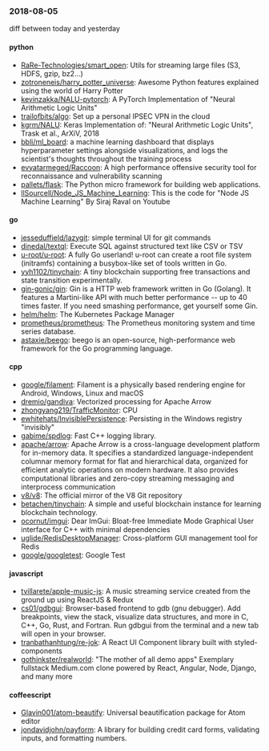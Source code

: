 ### 2018-08-05
diff between today and yesterday

#### python
* [RaRe-Technologies/smart_open](https://github.com/RaRe-Technologies/smart_open): Utils for streaming large files (S3, HDFS, gzip, bz2...)
* [zotroneneis/harry_potter_universe](https://github.com/zotroneneis/harry_potter_universe): Awesome Python features explained using the world of Harry Potter
* [kevinzakka/NALU-pytorch](https://github.com/kevinzakka/NALU-pytorch): A PyTorch Implementation of "Neural Arithmetic Logic Units"
* [trailofbits/algo](https://github.com/trailofbits/algo): Set up a personal IPSEC VPN in the cloud
* [kgrm/NALU](https://github.com/kgrm/NALU): Keras Implementation of: "Neural Arithmetic Logic Units", Trask et al., ArXiV, 2018
* [bbli/ml_board](https://github.com/bbli/ml_board): a machine learning dashboard that displays hyperparameter settings alongside visualizations, and logs the scientist's thoughts throughout the training process
* [evyatarmeged/Raccoon](https://github.com/evyatarmeged/Raccoon): A high performance offensive security tool for reconnaissance and vulnerability scanning
* [pallets/flask](https://github.com/pallets/flask): The Python micro framework for building web applications.
* [llSourcell/Node_JS_Machine_Learning](https://github.com/llSourcell/Node_JS_Machine_Learning): This is the code for "Node JS Machine Learning" By Siraj Raval on Youtube

#### go
* [jesseduffield/lazygit](https://github.com/jesseduffield/lazygit): simple terminal UI for git commands
* [dinedal/textql](https://github.com/dinedal/textql): Execute SQL against structured text like CSV or TSV
* [u-root/u-root](https://github.com/u-root/u-root): A fully Go userland! u-root can create a root file system (initramfs) containing a busybox-like set of tools written in Go.
* [yyh1102/tinychain](https://github.com/yyh1102/tinychain): A tiny blockchain supporting free transactions and state transition experimentally.
* [gin-gonic/gin](https://github.com/gin-gonic/gin): Gin is a HTTP web framework written in Go (Golang). It features a Martini-like API with much better performance -- up to 40 times faster. If you need smashing performance, get yourself some Gin.
* [helm/helm](https://github.com/helm/helm): The Kubernetes Package Manager
* [prometheus/prometheus](https://github.com/prometheus/prometheus): The Prometheus monitoring system and time series database.
* [astaxie/beego](https://github.com/astaxie/beego): beego is an open-source, high-performance web framework for the Go programming language.

#### cpp
* [google/filament](https://github.com/google/filament): Filament is a physically based rendering engine for Android, Windows, Linux and macOS
* [dremio/gandiva](https://github.com/dremio/gandiva): Vectorized processing for Apache Arrow
* [zhongyang219/TrafficMonitor](https://github.com/zhongyang219/TrafficMonitor): CPU
* [ewhitehats/InvisiblePersistence](https://github.com/ewhitehats/InvisiblePersistence): Persisting in the Windows registry "invisibly"
* [gabime/spdlog](https://github.com/gabime/spdlog): Fast C++ logging library.
* [apache/arrow](https://github.com/apache/arrow): Apache Arrow is a cross-language development platform for in-memory data. It specifies a standardized language-independent columnar memory format for flat and hierarchical data, organized for efficient analytic operations on modern hardware. It also provides computational libraries and zero-copy streaming messaging and interprocess communication
* [v8/v8](https://github.com/v8/v8): The official mirror of the V8 Git repository
* [betachen/tinychain](https://github.com/betachen/tinychain): A simple and useful blockchain instance for learning blockchain technology.
* [ocornut/imgui](https://github.com/ocornut/imgui): Dear ImGui: Bloat-free Immediate Mode Graphical User interface for C++ with minimal dependencies
* [uglide/RedisDesktopManager](https://github.com/uglide/RedisDesktopManager):  Cross-platform GUI management tool for Redis
* [google/googletest](https://github.com/google/googletest): Google Test

#### javascript
* [tvillarete/apple-music-js](https://github.com/tvillarete/apple-music-js): A music streaming service created from the ground up using ReactJS & Redux
* [cs01/gdbgui](https://github.com/cs01/gdbgui): Browser-based frontend to gdb (gnu debugger). Add breakpoints, view the stack, visualize data structures, and more in C, C++, Go, Rust, and Fortran. Run gdbgui from the terminal and a new tab will open in your browser.
* [tranbathanhtung/re-jok](https://github.com/tranbathanhtung/re-jok): A React UI Component library built with styled-components
* [gothinkster/realworld](https://github.com/gothinkster/realworld): "The mother of all demo apps"  Exemplary fullstack Medium.com clone powered by React, Angular, Node, Django, and many more 

#### coffeescript
* [Glavin001/atom-beautify](https://github.com/Glavin001/atom-beautify):  Universal beautification package for Atom editor
* [jondavidjohn/payform](https://github.com/jondavidjohn/payform):  A library for building credit card forms, validating inputs, and formatting numbers.
